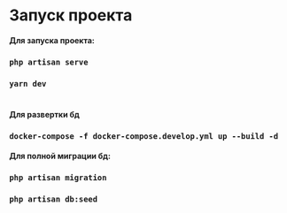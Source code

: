 # Запуск проекта

#### Для запуска проекта:
### `php artisan serve`
### `yarn dev`


#
#### Для развертки бд
### `docker-compose -f docker-compose.develop.yml up --build -d`



#### Для полной миграции бд:
### `php artisan migration`
### `php artisan db:seed`
